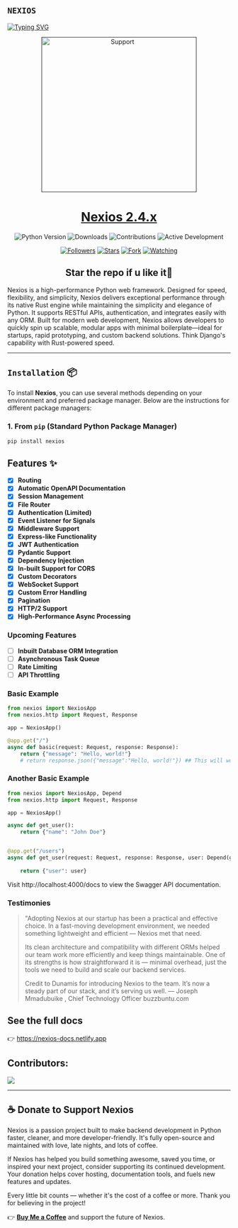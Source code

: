 
## `NEXIOS` 

<div align="left">

<a href="https://git.io/typing-svg"><img src="https://readme-typing-svg.demolab.com?font=Fira+Code&pause=1000&color=4CAF50&center=true&width=435&lines=Nexios+ASGI+Framework;Fast%2C+Simple%2C+Flexible" alt="Typing SVG" /></a>

<p align="center">
  <a href="">
    <img alt=Support height="350" src="https://nexios-docs.netlify.app/icon.svg"> 
    </p>
    <h1 align="center">Nexios 2.4.x<br></h1>
    
   </a>
</p>

<!-- Badges Section -->
<p align="center">
  <img src="https://img.shields.io/badge/Python-3.9+-blue?logo=python" alt="Python Version">
  <img src="https://img.shields.io/badge/Downloads-10k/month-brightgreen" alt="Downloads">
  <img src="https://img.shields.io/badge/Contributions-Welcome-orange" alt="Contributions">
  <img src="https://img.shields.io/badge/Active Development-Yes-success" alt="Active Development">
</p>

<p align="center">
<a href="https://github.com/nexios-labs/Nexios?tab=followers"><img title="Followers" src="https://img.shields.io/github/followers/nexios-labs?label=Followers&style=social"></a>
<a href="https://github.com/nexios-labs/Nexios/stargazers/"><img title="Stars" src="https://img.shields.io/github/stars/nexios-labs/Nexios?&style=social"></a>
<a href="https://github.com/nexios-labs/Nexios/network/members"><img title="Fork" src="https://img.shields.io/github/forks/nexios-labs/Nexios?style=social"></a>
<a href="https://github.com/nexios-labs/Nexios/watchers"><img title="Watching" src="https://img.shields.io/github/watchers/nexios-labs/Nexios?label=Watching&style=social"></a>


</br>

<h2 align="center"> Star the repo if u like it🌟
</h2>

Nexios is a high-performance Python web framework. Designed for speed, flexibility, and simplicity, Nexios delivers exceptional performance through its native Rust engine while maintaining the simplicity and elegance of Python. It supports RESTful APIs, authentication, and integrates easily with any ORM. Built for modern web development, Nexios allows developers to quickly spin up scalable, modular apps with minimal boilerplate—ideal for startups, rapid prototyping, and custom backend solutions. Think Django's capability with Rust-powered speed.

---


## `Installation` 📦

To install **Nexios**, you can use several methods depending on your environment and preferred package manager. Below are the instructions for different package managers:

### 1. **From `pip`** (Standard Python Package Manager)

```bash
pip install nexios
```


## Features ✨

- [x] **Routing**
- [x] **Automatic OpenAPI Documentation**
- [x] **Session Management**
- [x] **File Router**  
- [x] **Authentication (Limited)**
- [x] **Event Listener for Signals** 
- [x] **Middleware Support**
- [x] **Express-like Functionality**
- [x] **JWT Authentication**
- [x] **Pydantic Support**
- [x] **Dependency Injection**
- [x] **In-built Support for CORS**  
- [x] **Custom Decorators**
- [x] **WebSocket Support**  
- [x] **Custom Error Handling**
- [x] **Pagination**
- [x] **HTTP/2 Support**  
- [x] **High-Performance Async Processing**

### Upcoming Features

- [ ] **Inbuilt Database ORM Integration**
- [ ] **Asynchronous Task Queue**
- [ ] **Rate Limiting**
- [ ] **API Throttling**

### Basic Example

```py
from nexios import NexiosApp
from nexios.http import Request, Response

app = NexiosApp()

@app.get("/")
async def basic(request: Request, response: Response):
    return {"message": "Hello, world!"}
    # return response.json({"message":"Hello, world!"}) ## This will work for more control


```

### Another Basic Example

```py
from nexios import NexiosApp, Depend
from nexios.http import Request, Response

app = NexiosApp()

async def get_user():
    return {"name": "John Doe"}


@app.get("/users")
async def get_user(request: Request, response: Response, user: Depend(get_user)):
   
    return {"user": user}
```

Visit http://localhost:4000/docs to view the Swagger API documentation.  



### Testimonies

> "Adopting Nexios at our startup has been a practical and effective choice. In a fast-moving development environment, we needed something lightweight and efficient — Nexios met that need.
>
> Its clean architecture and compatibility with different ORMs helped our team work more efficiently and keep things maintainable. One of its strengths is how straightforward it is — minimal overhead, just the tools we need to build and scale our backend services.
>
> Credit to Dunamis for introducing Nexios to the team. It’s now a steady part of our stack, and it’s serving us well.
> — Joseph Mmadubuike , Chief Technology Officer buzzbuntu.com

## See the full docs

👉 <a href="https://nexios-docs.netlify.app">https://nexios-docs.netlify.app</a>

## Contributors:
<a href="https://github.com/nexios-labs/nexios/graphs/contributors">
  <img src="https://contrib.rocks/image?repo=nexios-labs/nexios" />
</a>

---

## ☕ Donate to Support Nexios

Nexios is a passion project built to make backend development in Python faster, cleaner, and more developer-friendly. It's fully open-source and maintained with love, late nights, and lots of coffee.

If Nexios has helped you build something awesome, saved you time, or inspired your next project, consider supporting its continued development. Your donation helps cover hosting, documentation tools, and fuels new features and updates.

Every little bit counts — whether it's the cost of a coffee or more. Thank you for believing in the project!

👉 [**Buy Me a Coffee**](https://www.buymeacoffee.com/techwithdul) and support the future of Nexios.



